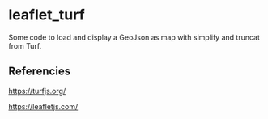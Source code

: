 # leaflet_turf

Some code to load and display a GeoJson as map with simplify and truncat from Turf.

## Referencies

https://turfjs.org/

https://leafletjs.com/